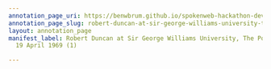 ```yaml
---
annotation_page_uri: https://benwbrum.github.io/spokenweb-hackathon-development/annotations/robert-duncan-at-sir-george-williams-university-the-poetry-series-19-april-1969-1--canvas-1-audience.json
annotation_page_slug: robert-duncan-at-sir-george-williams-university-the-poetry-series-19-april-1969-1--canvas-1-audience
layout: annotation_page
manifest_label: Robert Duncan at Sir George Williams University, The Poetry Series,
  19 April 1969 (1)

---
```

